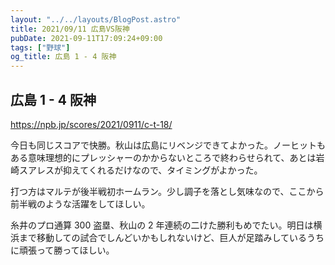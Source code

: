 ```yaml
---
layout: "../../layouts/BlogPost.astro"
title: 2021/09/11 広島VS阪神
pubDate: 2021-09-11T17:09:24+09:00
tags: ["野球"]
og_title: 広島 1 - 4 阪神
---
```


## 広島 1 - 4 阪神

https://npb.jp/scores/2021/0911/c-t-18/

今日も同じスコアで快勝。秋山は広島にリベンジできてよかった。ノーヒットもある意味理想的にプレッシャーのかからないところで終わらせられて、あとは岩崎スアレスが抑えてくれるだけなので、タイミングがよかった。

打つ方はマルテが後半戦初ホームラン。少し調子を落とし気味なので、ここから前半戦のような活躍をしてほしい。

糸井のプロ通算 300 盗塁、秋山の 2 年連続の二けた勝利もめでたい。明日は横浜まで移動しての試合でしんどいかもしれないけど、巨人が足踏みしているうちに頑張って勝ってほしい。
